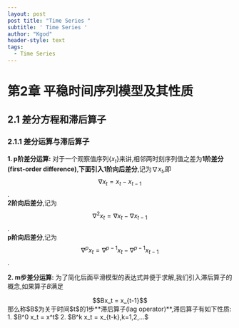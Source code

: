 ```yaml
--- 
layout: post
post title: "Time Series " 
subtitle: ' Time Series ' 
author: "Kgod" 
header-style: text 
tags: 
  - Time Series 
---
```

# 第2章 平稳时间序列模型及其性质
## 2.1 差分方程和滞后算子
### 2.1.1 差分运算与滞后算子
**1. p阶差分运算:** 对于一个观察值序列{$x_t$}来讲,相邻两时刻序列值之差为**1阶差分(first-order difference)**,**下面引入1阶向后差分**,记为$\nabla x_t$,即
$$\nabla x_t = x_t-x_{t-1}$$.
<br/>**2阶向后差分**,记为$$\nabla ^2x_t = \nabla x_t-\nabla x_{t-1}$$.
<br/>**p阶向后差分**,记为$$\nabla ^p x_t = \nabla ^{p-1} x_t - \nabla ^{p-1}x_{t-1}$$.

**2. m步差分运算:** 为了简化后面平滑模型的表达式并便于求解,我们引入滞后算子的概念,如果算子$B$满足  
<center>$$Bx_t = x_{t-1}$$</center>  
那么称$B$为关于时间$t$的1步**滞后算子(lag operator)**,滞后算子有如下性质:  
1. $B^0 x_t = x^t$
2. $B^k x_t = x_{t-k},k=1,2,...$
